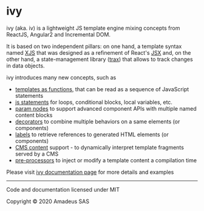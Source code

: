 # ivy

ivy (aka. iv) is a lightweight JS template engine mixing concepts from ReactJS, Angular2 and Incremental DOM.

It is based on two independent pillars: on one hand, a template syntax named [XJS][] that was designed as a refinement of React's [JSX][] and, on the other hand, a state-management library ([trax][]) that allows to track changes in data objects.

[XJS]: https://github.com/AmadeusITGroup/xjs
[JSX]: https://reactjs.org/docs/introducing-jsx.html
[trax]: https://github.com/AmadeusITGroup/trax


ivy introduces many new concepts, such as
- [templates as functions][tf], that can be read as a sequence of JavaScript statements
- [js statements][jss] for loops, conditional blocks, local variables, etc.
- [param nodes][pnd] to support advanced component APIs with multiple named content blocks
- [decorators][] to combine multiple behaviors on a same elements (or components)
- [labels][] to retrieve references to generated HTML elements (or components)
- [CMS content][cms] support - to dynamically interpret template fragments served by a CMS
- [pre-processors][pp] to inject or modify a template content a compilation time

[tf]: http://amadeusITGroup.github.io/ivy/#/examples/hello
[jss]: http://amadeusITGroup.github.io/ivy/#/examples/loops
[pnd]: http://amadeusITGroup.github.io/ivy/#/examples/section
[decorators]: http://amadeusITGroup.github.io/ivy/#/api/decorators
[labels]: http://amadeusITGroup.github.io/ivy/#/examples/labels1
[cms]: http://amadeusITGroup.github.io/ivy/#/examples/fragment1
[pp]: http://amadeusITGroup.github.io/ivy/#/examples/preprocessors

Please visit [ivy documentation page][ivy] for more details and examples

[ivy]: http://amadeusITGroup.github.io/ivy


----
Code and documentation licensed under MIT

Copyright © 2020 Amadeus SAS